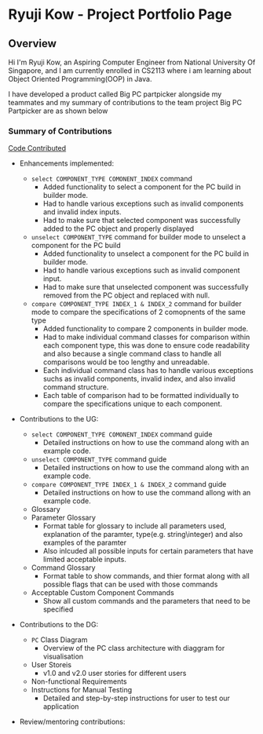 # Ryuji Kow - Project Portfolio Page

## Overview

Hi I'm Ryuji Kow, an Aspiring Computer Engineer from National University Of Singapore, and I am currently enrolled in CS2113 where i am learning about Object Oriented Programming(OOP) in Java.

I have developed a product called Big PC partpicker alongside my teammates and my summary of contributions to the team project Big PC Partpicker are as shown below

### Summary of Contributions
[Code Contributed](https://nus-cs2113-ay2223s2.github.io/tp-dashboard/?search=&sort=groupTitle&sortWithin=title&timeframe=commit&mergegroup=&groupSelect=groupByRepos&breakdown=true&checkedFileTypes=docs~functional-code~test-code~other&since=2023-02-17&tabOpen=true&tabType=authorship&tabAuthor=Ryujikjs&tabRepo=AY2223S2-CS2113-T12-2%2Ftp%5Bmaster%5D&authorshipIsMergeGroup=false&authorshipFileTypes=docs~functional-code~test-code&authorshipIsBinaryFileTypeChecked=false&authorshipIsIgnoredFilesChecked=false)

- Enhancements implemented:
  - `select COMPONENT_TYPE COMONENT_INDEX` command 
    - Added functionality to select a component for the PC build in builder mode.
    - Had to handle various exceptions such as invalid components and invalid index inputs.
    - Had to make sure that selected component was successfully added to the PC object and properly displayed
  - `unselect COMPONENT_TYPE` command for builder mode to unselect a component for the PC build
    - Added functionality to unselect a component for the PC build in builder mode.
    - Had to handle various exceptions such as invalid component input.
    - Had to make sure that unselected component was successfully removed from the PC object and replaced with null.
  - `compare COMPONENT_TYPE INDEX_1 & INDEX_2` command for builder mode to compare the specifications of 2 comopnents of the same type
    - Added functionality to compare 2 components in builder mode.
    - Had to make individual command classes for comparison within each component type, this was done to ensure code readability and also because a single command class to handle all comparisons would be too lengthy and unreadable.
    - Each individual command class has to handle various exceptions suchs as invalid components, invalid index, and also invalid command structure.
    - Each table of comparison had to be formatted individually to compare the specifications unique to each component.
  
- Contributions to the UG:
  -  `select COMPONENT_TYPE COMONENT_INDEX` command guide
     -  Detailed instructions on how to use the command along with an example code.
  - `unselect COMPONENT_TYPE` command guide
    - Detailed instructions on how to use the command along with an example code.
  - `compare COMPONENT_TYPE INDEX_1 & INDEX_2` command guide
    - Detailed instructions on how to use the command allong with an example code.
  - Glossary 
  - Parameter Glossary
    - Format table for glossary to include all parameters used, explanation of the paramter, type(e.g. string\integer) and also examples of the paramter
    - Also inlcuded all possible inputs for certain parameters that have limited acceptable inputs.
  - Command Glossary
    - Format table to show commands, and thier format along with all possible flags that can be used with those commands
  - Acceptable Custom Component Commands
    - Show all custom commands and the parameters that need to be specified
    
- Contributions to the DG:
  - `PC` Class Diagram
    - Overview of the PC class architecture with diaggram for visualisation
  - User Storeis
    - v1.0 and v2.0 user stories for different users 
  - Non-functional Requirements
  - Instructions for Manual Testing
    - Detailed and step-by-step instructions for user to test our application

- Review/mentoring contributions: